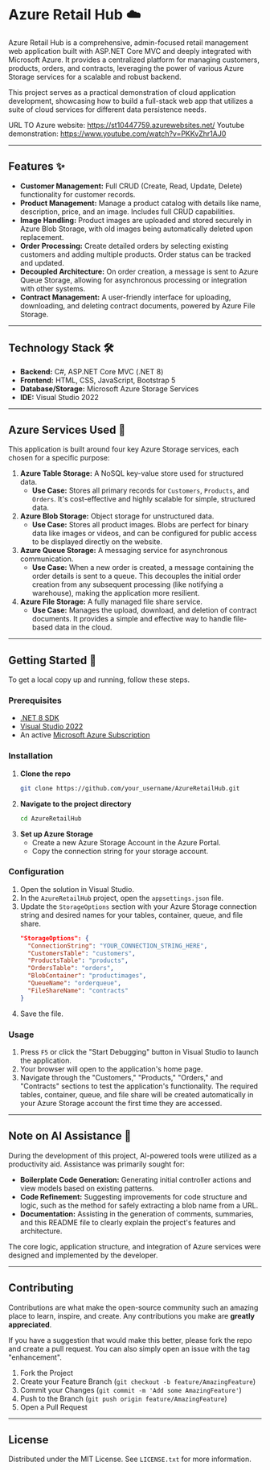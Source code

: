 

# Azure Retail Hub ☁️

Azure Retail Hub is a comprehensive, admin-focused retail management web application built with ASP.NET Core MVC and deeply integrated with Microsoft Azure. It provides a centralized platform for managing customers, products, orders, and contracts, leveraging the power of various Azure Storage services for a scalable and robust backend.

This project serves as a practical demonstration of cloud application development, showcasing how to build a full-stack web app that utilizes a suite of cloud services for different data persistence needs.

URL TO Azure website: https://st10447759.azurewebsites.net/
Youtube demonstration: https://www.youtube.com/watch?v=PKKvZhr1AJ0

-----

## Features ✨

  * **Customer Management:** Full CRUD (Create, Read, Update, Delete) functionality for customer records.
  * **Product Management:** Manage a product catalog with details like name, description, price, and an image. Includes full CRUD capabilities.
  * **Image Handling:** Product images are uploaded and stored securely in Azure Blob Storage, with old images being automatically deleted upon replacement.
  * **Order Processing:** Create detailed orders by selecting existing customers and adding multiple products. Order status can be tracked and updated.
  * **Decoupled Architecture:** On order creation, a message is sent to Azure Queue Storage, allowing for asynchronous processing or integration with other systems.
  * **Contract Management:** A user-friendly interface for uploading, downloading, and deleting contract documents, powered by Azure File Storage.

-----

## Technology Stack 🛠️

  * **Backend:** C\#, ASP.NET Core MVC (.NET 8)
  * **Frontend:** HTML, CSS, JavaScript, Bootstrap 5
  * **Database/Storage:** Microsoft Azure Storage Services
  * **IDE:** Visual Studio 2022

-----

## Azure Services Used 🚀

This application is built around four key Azure Storage services, each chosen for a specific purpose:

1.  **Azure Table Storage:** A NoSQL key-value store used for structured data.
      * **Use Case:** Stores all primary records for `Customers`, `Products`, and `Orders`. It's cost-effective and highly scalable for simple, structured data.
2.  **Azure Blob Storage:** Object storage for unstructured data.
      * **Use Case:** Stores all product images. Blobs are perfect for binary data like images or videos, and can be configured for public access to be displayed directly on the website.
3.  **Azure Queue Storage:** A messaging service for asynchronous communication.
      * **Use Case:** When a new order is created, a message containing the order details is sent to a queue. This decouples the initial order creation from any subsequent processing (like notifying a warehouse), making the application more resilient.
4.  **Azure File Storage:** A fully managed file share service.
      * **Use Case:** Manages the upload, download, and deletion of contract documents. It provides a simple and effective way to handle file-based data in the cloud.

-----

## Getting Started 🏁

To get a local copy up and running, follow these steps.

### Prerequisites

  * [.NET 8 SDK](https://dotnet.microsoft.com/download/dotnet/8.0)
  * [Visual Studio 2022](https://visualstudio.microsoft.com/vs/)
  * An active [Microsoft Azure Subscription](https://azure.microsoft.com/free/)

### Installation

1.  **Clone the repo**
    ```sh
    git clone https://github.com/your_username/AzureRetailHub.git
    ```
2.  **Navigate to the project directory**
    ```sh
    cd AzureRetailHub
    ```
3.  **Set up Azure Storage**
      * Create a new Azure Storage Account in the Azure Portal.
      * Copy the connection string for your storage account.

### Configuration

1.  Open the solution in Visual Studio.
2.  In the `AzureRetailHub` project, open the `appsettings.json` file.
3.  Update the `StorageOptions` section with your Azure Storage connection string and desired names for your tables, container, queue, and file share.
    ```json
    "StorageOptions": {
      "ConnectionString": "YOUR_CONNECTION_STRING_HERE",
      "CustomersTable": "customers",
      "ProductsTable": "products",
      "OrdersTable": "orders",
      "BlobContainer": "productimages",
      "QueueName": "orderqueue",
      "FileShareName": "contracts"
    }
    ```
4.  Save the file.

### Usage

1.  Press `F5` or click the "Start Debugging" button in Visual Studio to launch the application.
2.  Your browser will open to the application's home page.
3.  Navigate through the "Customers," "Products," "Orders," and "Contracts" sections to test the application's functionality. The required tables, container, queue, and file share will be created automatically in your Azure Storage account the first time they are accessed.

-----

## Note on AI Assistance 🤖

During the development of this project, AI-powered tools were utilized as a productivity aid. Assistance was primarily sought for:

  * **Boilerplate Code Generation:** Generating initial controller actions and view models based on existing patterns.
  * **Code Refinement:** Suggesting improvements for code structure and logic, such as the method for safely extracting a blob name from a URL.
  * **Documentation:** Assisting in the generation of comments, summaries, and this README file to clearly explain the project's features and architecture.

The core logic, application structure, and integration of Azure services were designed and implemented by the developer.

-----

## Contributing

Contributions are what make the open-source community such an amazing place to learn, inspire, and create. Any contributions you make are **greatly appreciated**.

If you have a suggestion that would make this better, please fork the repo and create a pull request. You can also simply open an issue with the tag "enhancement".

1.  Fork the Project
2.  Create your Feature Branch (`git checkout -b feature/AmazingFeature`)
3.  Commit your Changes (`git commit -m 'Add some AmazingFeature'`)
4.  Push to the Branch (`git push origin feature/AmazingFeature`)
5.  Open a Pull Request

-----

## License

Distributed under the MIT License. See `LICENSE.txt` for more information.
